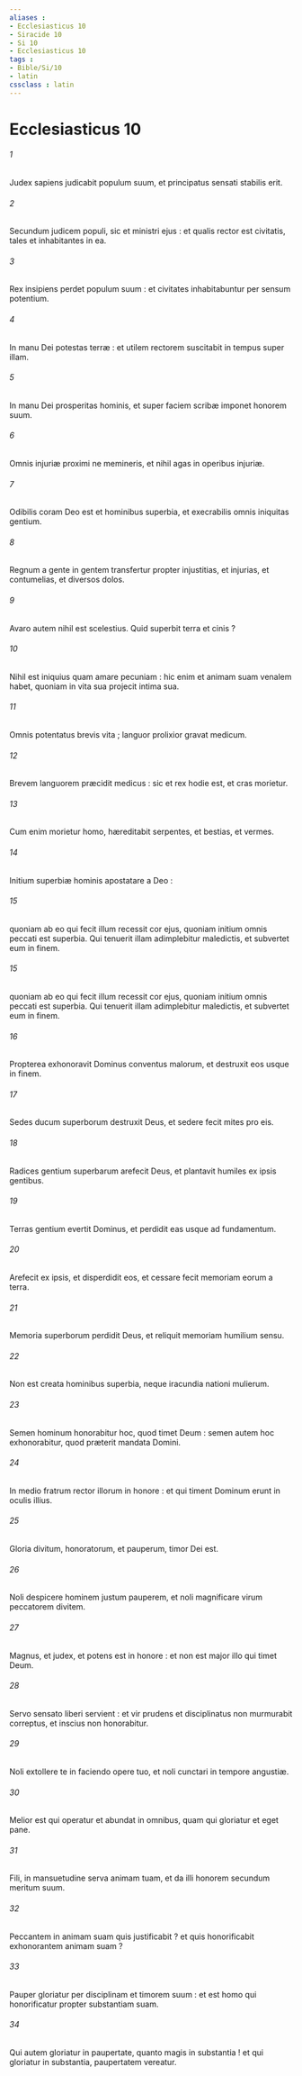 ```yaml
---
aliases : 
- Ecclesiasticus 10
- Siracide 10
- Si 10
- Ecclesiasticus 10
tags : 
- Bible/Si/10
- latin
cssclass : latin
---
```


# Ecclesiasticus 10

###### 1
Judex sapiens judicabit populum suum, et principatus sensati stabilis erit.
###### 2
Secundum judicem populi, sic et ministri ejus : et qualis rector est civitatis, tales et inhabitantes in ea.
###### 3
Rex insipiens perdet populum suum : et civitates inhabitabuntur per sensum potentium.
###### 4
In manu Dei potestas terræ : et utilem rectorem suscitabit in tempus super illam.
###### 5
In manu Dei prosperitas hominis, et super faciem scribæ imponet honorem suum.
###### 6
Omnis injuriæ proximi ne memineris, et nihil agas in operibus injuriæ.
###### 7
Odibilis coram Deo est et hominibus superbia, et execrabilis omnis iniquitas gentium.
###### 8
Regnum a gente in gentem transfertur propter injustitias, et injurias, et contumelias, et diversos dolos.
###### 9
Avaro autem nihil est scelestius. Quid superbit terra et cinis ?
###### 10
Nihil est iniquius quam amare pecuniam : hic enim et animam suam venalem habet, quoniam in vita sua projecit intima sua.
###### 11
Omnis potentatus brevis vita ; languor prolixior gravat medicum.
###### 12
Brevem languorem præcidit medicus : sic et rex hodie est, et cras morietur.
###### 13
Cum enim morietur homo, hæreditabit serpentes, et bestias, et vermes.
###### 14
Initium superbiæ hominis apostatare a Deo :
###### 15
quoniam ab eo qui fecit illum recessit cor ejus, quoniam initium omnis peccati est superbia. Qui tenuerit illam adimplebitur maledictis, et subvertet eum in finem.
###### 15
quoniam ab eo qui fecit illum recessit cor ejus, quoniam initium omnis peccati est superbia. Qui tenuerit illam adimplebitur maledictis, et subvertet eum in finem.
###### 16
Propterea exhonoravit Dominus conventus malorum, et destruxit eos usque in finem.
###### 17
Sedes ducum superborum destruxit Deus, et sedere fecit mites pro eis.
###### 18
Radices gentium superbarum arefecit Deus, et plantavit humiles ex ipsis gentibus.
###### 19
Terras gentium evertit Dominus, et perdidit eas usque ad fundamentum.
###### 20
Arefecit ex ipsis, et disperdidit eos, et cessare fecit memoriam eorum a terra.
###### 21
Memoria superborum perdidit Deus, et reliquit memoriam humilium sensu.
###### 22
Non est creata hominibus superbia, neque iracundia nationi mulierum.
###### 23
Semen hominum honorabitur hoc, quod timet Deum : semen autem hoc exhonorabitur, quod præterit mandata Domini.
###### 24
In medio fratrum rector illorum in honore : et qui timent Dominum erunt in oculis illius.
###### 25
Gloria divitum, honoratorum, et pauperum, timor Dei est.
###### 26
Noli despicere hominem justum pauperem, et noli magnificare virum peccatorem divitem.
###### 27
Magnus, et judex, et potens est in honore : et non est major illo qui timet Deum.
###### 28
Servo sensato liberi servient : et vir prudens et disciplinatus non murmurabit correptus, et inscius non honorabitur.
###### 29
Noli extollere te in faciendo opere tuo, et noli cunctari in tempore angustiæ.
###### 30
Melior est qui operatur et abundat in omnibus, quam qui gloriatur et eget pane.
###### 31
Fili, in mansuetudine serva animam tuam, et da illi honorem secundum meritum suum.
###### 32
Peccantem in animam suam quis justificabit ? et quis honorificabit exhonorantem animam suam ?
###### 33
Pauper gloriatur per disciplinam et timorem suum : et est homo qui honorificatur propter substantiam suam.
###### 34
Qui autem gloriatur in paupertate, quanto magis in substantia ! et qui gloriatur in substantia, paupertatem vereatur.

